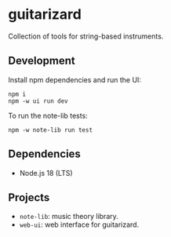 # guitarizard

Collection of tools for string-based instruments.

Development
--------------------------------------------------

Install npm dependencies and run the UI:

```
npm i
npm -w ui run dev
```

To run the note-lib tests:

```
npm -w note-lib run test
```

Dependencies
--------------------------------------------------

- Node.js 18 (LTS)

Projects
--------------------------------------------------

- `note-lib`: music theory library.
- `web-ui`: web interface for guitarizard.
